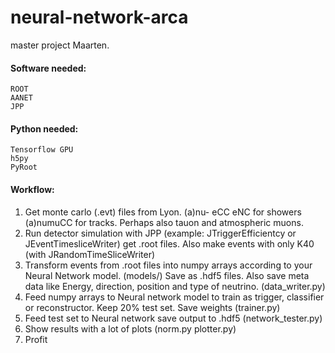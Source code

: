 # neural-network-arca
master project Maarten. 

#### Software needed:
    ROOT
    AANET
    JPP

#### Python needed:
    Tensorflow GPU
    h5py
    PyRoot
   
#### Workflow: 
1. Get monte carlo (.evt) files from Lyon. (a)nu- eCC eNC for showers (a)numuCC for tracks. Perhaps also tauon and atmospheric muons.
2. Run detector simulation with JPP (example: JTriggerEfficientcy or JEventTimesliceWriter) get .root files. Also make events with only K40 (with JRandomTimeSliceWriter)
3. Transform events from .root files into numpy arrays according to your Neural Network model. (models/) Save as .hdf5 files. Also save meta data like Energy, direction, position and type of neutrino. (data_writer.py)
4. Feed numpy arrays to Neural network model to train as trigger, classifier or reconstructor. Keep 20% test set. Save weights (trainer.py)
5. Feed test set to Neural network save output to .hdf5  (network_tester.py)
6. Show results with a lot of plots (norm.py plotter.py)
7. Profit
